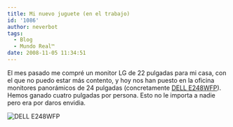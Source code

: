 ```yaml
---
title: Mi nuevo juguete (en el trabajo)
id: '1086'
author: neverbot
tags:
  - Blog
  - Mundo Real™
date: 2008-11-05 11:34:51
---
```


El mes pasado me compré un monitor LG de 22 pulgadas para mi casa, con el que no puedo estar más contento, y hoy nos han puesto en la oficina monitores panorámicos de 24 pulgadas (concretamente [DELL E248WFP](http://accessories.euro.dell.com/sna/productdetail.aspx?c=es&l=es&cs=esdhs1&sku=128234)). Hemos ganado cuatro pulgadas por persona. Esto no le importa a nadie pero era por daros envidia.

![DELL E248WFP](./dell_e248wfp.jpg "DELL E248WFP")